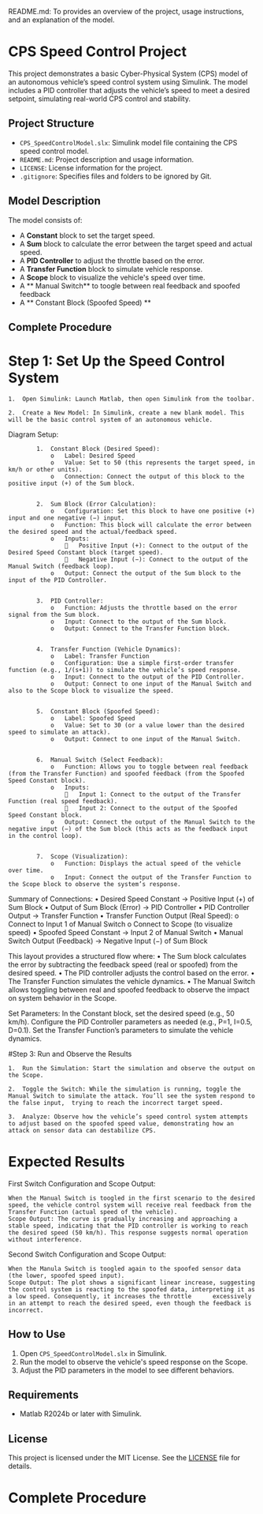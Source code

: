 README.md: To provides an overview of the project, usage instructions, and an explanation of the model.


# CPS Speed Control Project

This project demonstrates a basic Cyber-Physical System (CPS) model of an autonomous vehicle’s speed control system using Simulink. The model includes a PID controller that adjusts the vehicle’s speed to meet a desired setpoint, simulating real-world CPS control and stability.


## Project Structure
- `CPS_SpeedControlModel.slx`: Simulink model file containing the CPS speed control model.
- `README.md`: Project description and usage information.
- `LICENSE`: License information for the project.
- `.gitignore`: Specifies files and folders to be ignored by Git.



## Model Description
The model consists of:
- A **Constant** block to set the target speed.
- A **Sum** block to calculate the error between the target speed and actual speed.
- A **PID Controller** to adjust the throttle based on the error.
- A **Transfer Function** block to simulate vehicle response.
- A **Scope** block to visualize the vehicle's speed over time.
- A ** Manual Switch** to toogle between real feedback and spoofed feedback
- A ** Constant Block (Spoofed Speed) ** 





## Complete Procedure


   # Step 1: Set Up the Speed Control System

  
	1.	Open Simulink: Launch Matlab, then open Simulink from the toolbar.

	2.	Create a New Model: In Simulink, create a new blank model. This will be the basic control system of an autonomous vehicle.
		


Diagram Setup:

			1.	Constant Block (Desired Speed):
				o	Label: Desired Speed
				o	Value: Set to 50 (this represents the target speed, in km/h or other units).
				o	Connection: Connect the output of this block to the positive input (+) of the Sum block.

    
			2.	Sum Block (Error Calculation):
				o	Configuration: Set this block to have one positive (+) input and one negative (−) input.
				o	Function: This block will calculate the error between the desired speed and the actual/feedback speed.
				o	Inputs:
						Positive Input (+): Connect to the output of the Desired Speed Constant block (target speed).
						Negative Input (−): Connect to the output of the Manual Switch (feedback loop).
				o	Output: Connect the output of the Sum block to the input of the PID Controller.
    
    
			3.	PID Controller:
				o	Function: Adjusts the throttle based on the error signal from the Sum block.
				o	Input: Connect to the output of the Sum block.
				o	Output: Connect to the Transfer Function block.

    
			4.	Transfer Function (Vehicle Dynamics):
				o	Label: Transfer Function
				o	Configuration: Use a simple first-order transfer function (e.g., 1/(s+1)) to simulate the vehicle’s speed response.
				o	Input: Connect to the output of the PID Controller.
				o	Output: Connect to one input of the Manual Switch and also to the Scope block to visualize the speed.

    
			5.	Constant Block (Spoofed Speed):
				o	Label: Spoofed Speed
				o	Value: Set to 30 (or a value lower than the desired speed to simulate an attack).
				o	Output: Connect to one input of the Manual Switch.

    
			6.	Manual Switch (Select Feedback):
				o	Function: Allows you to toggle between real feedback (from the Transfer Function) and spoofed feedback (from the Spoofed Speed Constant block).
				o	Inputs:
						Input 1: Connect to the output of the Transfer Function (real speed feedback).
						Input 2: Connect to the output of the Spoofed Speed Constant block.
				o	Output: Connect the output of the Manual Switch to the negative input (−) of the Sum block (this acts as the feedback input in the control loop).

    
			7.	Scope (Visualization):
				o	Function: Displays the actual speed of the vehicle over time.
				o	Input: Connect the output of the Transfer Function to the Scope block to observe the system’s response.



    
Summary of Connections:
	•	Desired Speed Constant → Positive Input (+) of Sum Block
	•	Output of Sum Block (Error) → PID Controller
	•	PID Controller Output → Transfer Function
	•	Transfer Function Output (Real Speed):
			o	Connect to Input 1 of Manual Switch
			o	Connect to Scope (to visualize speed)
	•	Spoofed Speed Constant → Input 2 of Manual Switch
	•	Manual Switch Output (Feedback) → Negative Input (−) of Sum Block

 
This layout provides a structured flow where:
•	The Sum block calculates the error by subtracting the feedback speed (real or spoofed) from the desired speed.
•	The PID controller adjusts the control based on the error.
•	The Transfer Function simulates the vehicle dynamics.
•	The Manual Switch allows toggling between real and spoofed feedback to observe the impact on system behavior in the Scope.





Set Parameters:
	In the Constant block, set the desired speed (e.g., 50 km/h).
	Configure the PID Controller parameters as needed (e.g., P=1, I=0.5, D=0.1).
	Set the Transfer Function’s parameters to simulate the vehicle dynamics.



 #Step 3: Run and Observe the Results

	1.	Run the Simulation: Start the simulation and observe the output on the Scope.

	2.	Toggle the Switch: While the simulation is running, toggle the Manual Switch to simulate the attack. You’ll see the system respond to the false input, 	trying to reach the incorrect target speed.

	3.	Analyze: Observe how the vehicle’s speed control system attempts to adjust based on the spoofed speed value, demonstrating how an attack on sensor data can destabilize CPS.



# Expected Results

    
First Switch Configuration and Scope Output:

	When the Manual Switch is toogled in the first scenario to the desired speed, the vehicle control system will receive real feedback from the Transfer Function (actual speed of the vehicle).
	Scope Output: The curve is gradually increasing and approaching a stable speed, indicating that the PID controller is working to reach the desired speed (50 km/h). This response suggests normal operation 	without interference.

 
Second Switch Configuration and Scope Output:

	When the Manula Switch is toogled again to the spoofed sensor data (the lower, spoofed speed input).
	Scope Output: The plot shows a significant linear increase, suggesting the control system is reacting to the spoofed data, interpreting it as a low speed. Consequently, it increases the throttle 		excessively in an attempt to reach the desired speed, even though the feedback is incorrect.


## How to Use
1. Open `CPS_SpeedControlModel.slx` in Simulink.
2. Run the model to observe the vehicle's speed response on the Scope.
3. Adjust the PID parameters in the model to see different behaviors.


## Requirements
- Matlab R2024b or later with Simulink.


## License
This project is licensed under the MIT License. See the [LICENSE](LICENSE) file for details.







# Complete Procedure


